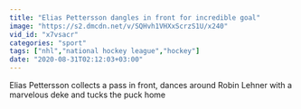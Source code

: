 ```yaml
---
title: "Elias Pettersson dangles in front for incredible goal"
image: "https://s2.dmcdn.net/v/SQHvh1VHXxScrzS1U/x240"
vid_id: "x7vsacr"
categories: "sport"
tags: ["nhl","national hockey league","hockey"]
date: "2020-08-31T02:12:03+03:00"
---
```

Elias Pettersson collects a pass in front, dances around Robin Lehner with a marvelous deke and tucks the puck home
